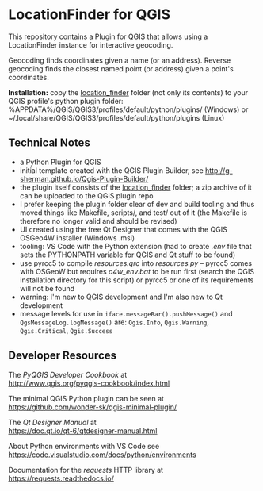 
# LocationFinder for QGIS

This repository contains a Plugin for QGIS that allows
using a LocationFinder instance for interactive geocoding.

Geocoding finds coordinates given a name (or an address).
Reverse geocoding finds the closest named point (or address)
given a point's coordinates.

**Installation:** copy the [location_finder](./location_finder/)
folder (not only its contents) to your QGIS profile's python plugin
folder: %APPDATA%/QGIS/QGIS3/profiles/default/python/plugins/ (Windows)
or ~/.local/share/QGIS/QGIS3/profiles/default/python/plugins (Linux)

## Technical Notes

- a Python Plugin for QGIS
- initial template created with the QGIS Plugin Builder,
  see <http://g-sherman.github.io/Qgis-Plugin-Builder/>
- the plugin itself consists of the [location_finder](./location_finder/)
  folder; a zip archive of it can be uploaded to the QGIS plugin repo
- I prefer keeping the plugin folder clear of dev and build tooling
  and thus moved things like Makefile, scripts/, and test/ out of it
  (the Makefile is therefore no longer valid and should be revised)
- UI created using the free Qt Designer that comes with the QGIS
  OSGeo4W installer (Windows .msi)
- tooling: VS Code with the Python extension (had to create *.env* file
  that sets the PYTHONPATH variable for QGIS and Qt stuff to be found)
- use pyrcc5 to compile *resources.qrc* into *resources.py* – pyrcc5
  comes with OSGeoW but requires *o4w_env.bat* to be run first (search
  the QGIS installation directory for this script) or pyrcc5 or one of
  its requirements will not be found
- warning: I'm new to QGIS development and I'm also new to Qt development
- message levels for use in `iface.messageBar().pushMessage()` and
  `QgsMessageLog.logMessage()` are: `Qgis.Info`, `Qgis.Warning`,
  `Qgis.Critical`, `Qgis.Success`

## Developer Resources

The *PyQGIS Developer Cookbook* at  
<http://www.qgis.org/pyqgis-cookbook/index.html>

The minimal QGIS Python plugin can be seen at  
<https://github.com/wonder-sk/qgis-minimal-plugin/>

The *Qt Designer Manual* at  
<https://doc.qt.io/qt-6/qtdesigner-manual.html>

About Python environments with VS Code see  
<https://code.visualstudio.com/docs/python/environments>

Documentation for the *requests* HTTP library at  
<https://requests.readthedocs.io/>
